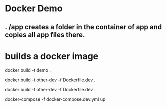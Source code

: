 
# Docker Demo

## . /app creates a folder in the container of app and copies all app files there.

# builds a docker image
docker build -t demo .


docker build -t other-dev -f Dockerfile.dev .

docker build -t other-dev -f Dockerfile.dev .

docker-compose -f docker-compose.dev.yml up